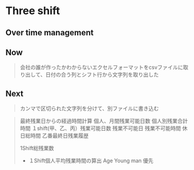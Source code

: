 # Three shift 

## Over time management

##  Now

> 会社の誰が作ったかわからないエクセルフォーマットをcsvファイルに取り出して、日付の合う列とシフト行から文字列を取り出した

## Next 

> カンマで区切られた文字列を分けて、別ファイルに書き込む

> 最終残業日からの経過時間計算
> 個人、月間残業可能日数
> 個人別残業合計時間
> １shift(甲、乙、丙）残業可能日数
> 残業不可能日
> 残業不可能時間
> 休日総時間
> 乙番最終日残業履歴
>
> 1Shift総残業数
>   - １Shift個人平均残業時間の算出
> Age Young man 優先
> 
